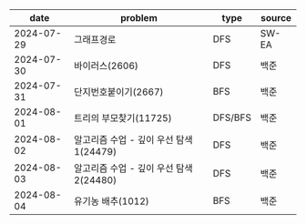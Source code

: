 
|date|problem|type|source|
|---|---|---|---|
|2024-07-29|그래프경로|DFS|SW-EA|
|2024-07-30|바이러스(2606)|DFS|백준|
|2024-07-31|단지번호붙이기(2667)|BFS|백준|
|2024-08-01|트리의 부모찾기(11725)|DFS/BFS|백준|
|2024-08-02|알고리즘 수업 - 깊이 우선 탐색 1(24479)|DFS|백준|
|2024-08-03|알고리즘 수업 - 깊이 우선 탐색 2(24480)|DFS|백준|
|2024-08-04|유기농 배추(1012)|BFS|백준|